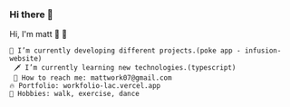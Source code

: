 ### Hi there 👋
Hi, I'm matt 👋 🌠

    🏹 I’m currently developing different projects.(poke app - infusion-website)
     🗡 I’m currently learning new technologies.(typescript)
     🌿 How to reach me: mattwork07@gmail.com
    🔥 Portfolio: workfolio-lac.vercel.app
    🥓 Hobbies: walk, exercise, dance
<!--
**FreedSoul/FreedSoul** is a ✨ _special_ ✨ repository because its `README.md` (this file) appears on your GitHub profile.

Here are some ideas to get you started:

- 🔭 I’m currently working on ...
- 🌱 I’m currently learning ...
- 👯 I’m looking to collaborate on ...
- 🤔 I’m looking for help with ...
- 💬 Ask me about ...
- 📫 How to reach me: ...
- 😄 Pronouns: ...
- ⚡ Fun fact: ...
-->
